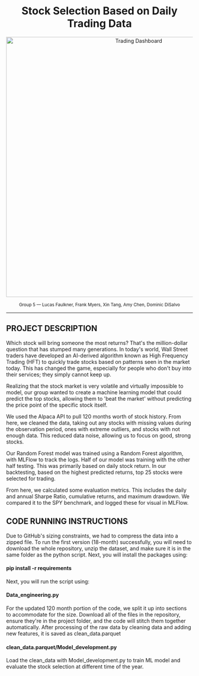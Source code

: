 <h1 align="center">Stock Selection Based on Daily Trading Data</h1>

<p align="center">
  <img src="https://entrepreneurhandbook.co.uk/wp-content/uploads/2022/10/Trading-Dashboard.jpg.webp" alt="Trading Dashboard" width="700"/>
</p>

<p align="center">
  <sub>
    Group 5 — Lucas Faulkner, Frank Myers, Xin Tang, Amy Chen, Dominic DiSalvo
  </sub>
</p>
<hr/>


## PROJECT DESCRIPTION

Which stock will bring someone the most returns? That's the million-dollar question that has stumped many generations. In today's world, Wall Street traders have developed an AI-derived algorithm known as High Frequency Trading (HFT) to quickly trade stocks based on patterns seen in the market today. This has changed the game, especially for people who don't buy into their services; they simply cannot keep up.

Realizing that the stock market is very volatile and virtually impossible to model, our group wanted to create a machine learning model that could predict the top stocks, allowing them to 'beat the market' without predicting the price point of the specific stock itself.

We used the Alpaca API to pull 120 months worth of stock history. From here, we cleaned the data, taking out any stocks with missing values during the observation period, ones with extreme outliers, and stocks with not enough data. This reduced data noise, allowing us to focus on good, strong stocks. 

Our Random Forest model was trained using a Random Forest algorithm, with MLFlow to track the logs. Half of our model was training with the other half testing. This was primarily based on daily stock return. In our backtesting, based on the highest predicted returns, top 25 stocks were selected for trading.

From here, we calculated some evaluation metrics. This includes the daily and annual Sharpe Ratio, cumulative returns, and maximum drawdown. We compared it to the SPY benchmark, and logged these for visual in MLFlow. 

## CODE RUNNING INSTRUCTIONS

Due to GitHub's sizing constraints, we had to compress the data into a zipped file. To run the first version (18-month) successfully, you will need to download the whole repository, unzip the dataset, and make sure it is in the same folder as the python script. Next, you will install the packages using:
#### pip install -r requirements
Next, you will run the script using:
#### Data_engineering.py

For the updated 120 month portion of the code, we split it up into sections to accommodate for the size. Download all of the files in the repository, ensure they're in the project folder, and the code will stitch them together automatically. After processing of the raw data by cleaning data and adding new features, it is saved as clean_data.parquet

#### clean_data.parquet/Model_development.py

Load the clean_data with Model_development.py to train ML model and evaluate the stock selection at different time of the year.
